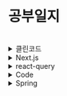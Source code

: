 # 공부일지

<br/>
<details>
<summary>클린코드</summary>
<div markdown="1">
 
* 표면적 수준에서 개선
 
</div>
</details>

<details>
<summary>Next.js</summary>
<div markdown="1">

* SSR 서버 사이드 렌더링
  * 서버에서 페이지를 렌더링하여 생성한 페이지를 클라이언트에 전송 => 
  <br> 브라우저는 페이지에서 요청한 스크립트를 다운로드하고 DOM 위에 하이드레이션함
* SSG 정적 사이트 생성
  * 빌드 과정에서 정적 페이지를 미리 렌더링해서 HTML 마크업 형태로 제공함
  * 개발 환경에서는 매요청마다 getStaticProps가 실행됨
  * revalidate : 이미 빌드가 완료된 사이트에서 주기적으로 정적인 페이지를 업데이트함 (해당 페이지만 업데이트하기 때문에 전체 페이지를 빌드할 필요가 없어짐)
* next/Link
  * 최초 실행시 해당 페이지 html을 불러옴 페이지에서 Link태그 이용시 더 이상 추가적인 html을 받아오지 않음 (자바스크립트 파일만 가져옴) ~a 태그를 이용할 땐 매번 html을 받아와야함~
    * 즉 최초 실행은 SSG로 실행되지만 페이지를 라우팅할 때는 CSR로 빠르게 이동함
  * next/link 는 특정 영역으로 들어와야 파일을 불러옴 => 불필요한 네트워크 요청을 지양함
* ISR 증분 정적 재생성
  * 어느 정도의 주기로 정적 페이지를 다시 렌더링함
* 이미지 최적화
  * 모듈 loader : 'akamai' , vercel로 배포하는 경우 loader 속성 필요 없음
* .next 폴더
  * 네트워크에 보이는 html과 자바스크립트 파일은 .next 폴더에 있음
  * cache, server, static 폴더
    * static / chunk / pages 안에는 getStaticProps-해시값의 이름의 자바스크립트 파일이 있음, 브라우저는 이것을 다운로드함
    * server / pages 안에는 html과 json이 있음
* next/image
  * 서버에서 자동으로 이미지 용량 최적화를 해줌 => webp 형식이기때문
  * quality props를 통해 얼마나 최적화 할지 정할 수 있음 기본은 75
  * placeholder="blur" 를 하면 blur 이미지가 자동으로 적용됨
  * next/image는 외부 이미지의 높이와 너비를 알 수 없음 그래서 빌드타임에 최적화 하지 못함 => 외부 링크를 사용할 때는 width와 height를 넣어야함
    * 가로 세로 크기를 모르는 외부링크를 사용시 fill 속성을 사용하고 부모 태그로 감싼뒤 position을 relative/absolute/fixed 등으로 설정하고 부모의 사이즈를 설정함
  * 사진이 납작해 보일 때는 objectFit 속성을 추가하면됨 contain 또는 cover
* next.configs
  * reactStrictMode : 디버깅을 위해 useEffect 구문을 두번 실행함 불필요 하면 false
</div>
</details>


<details>
<summary>react-query</summary>
<div markdown="1">

* suspense

</div>
</details>

<details>
<summary>Code</summary>
<div markdown="1">

* 단일 책임 원칙 (SRP)
  * 변경 지점을 하나로 모아서 변경에 쉽게 대처할 수 있는 구조

</div>
</details>

<details>
<summary>Spring</summary>
<div markdown="1">

* Transactional
  * @Transactional(propagation = Propagation.REQUIRES_NEW) : 새로운 트랜잭션을 생성하고 기존 트랜잭션이 있으면 일시 중단, 기능 완료되면 원래 트랜잭션 다시 시작
* 프록시
  * 클라이언트가 서버에 직접 요청 하는게 아니라 대리자를 통해 간접적으로 서버에 요청하는것
  * 접근 제어, 캐싱, 부가 기능 추가, 프록시 체인
* 템플릿 메서드 패턴
  * 변하는 부분(핵심 기능)과 변하지 않는 부분(추가 기능)을 분리하는 방법
* 전략 패턴
  * 변하지 않는 부분을 Context, 변하지 않는 부분을 Strategy라는 인터페이스를 만들고 위임으로 
* 템플릿 콜백 패턴
* 프록시 패턴
  * 접근 제어가 목적
* 데코레이터 패턴
* ThreadLocal
  * 해당 쓰레드만 접근할 수 있는 저장소
  * 해당 쓰레드가  쓰레드 로컬을 모두 사용하면 remove를 호출해서 저장된 값을 제거해야한다
* AOP
  * 어드바이스 : 부가 기능
    * @Before : 조인 포인트 실행 전. 작업 흐름을 변경할 수 없다
    * @AfterReturning : 메서드 실행이 정상적으로 반환될 때 실행
    * @AfterThrowing : 메서드 실행이 예외를 던져서 종료될 때 실행
    * @After : 메서드 실행이 종료되면 실행. finally
    * @Around : 메서드 실행의 주변에서 실행. 메서드 실행 전후에 실행. 가장 강력한 어드바이스. ProceedingJoinPoint 사용
  * 조인 포인트 : 어드바이스가 적용될 수 있는 위치
  * 포인트컷 : 조인 포인트 중에서 어드바이스가 적용될 위치를 선별하는 기능
  * 타겟 : 어드바이스를 받는 객체, 포인트컷으로 결정
  * 에스팩트 : 어드바이스 + 포인트컷을 모듈화 한것
  * 위빙 : 포인트컷으로 결정한 타겟의 조인 포인트에 어드바이스를 적용하는 것
  * 동일한 Aspect에서의 실행 순서 : @Around => @Before => @After => @AfterReturning => @AfterThrowing
</div>
</details>
